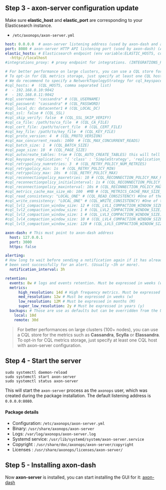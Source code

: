 ## Step 3 - axon-server configuration update


Make sure **elastic_host** and **elastic_port** are corresponding to your Elasticsearch instance.

* `/etc/axonops/axon-server.yml`

``` yaml hl_lines="3 4"
host: 0.0.0.0  # axon-server listening address (used by axon-dash and axon-agent) (env variable: AXONSERVER_HOST)
port: 8080 # axon-server HTTP API listening port (used by axon-dash) (AXONSERVER_PORT)
elastic_hosts: # Elasticsearch endpoint (env variable:ELASTIC_HOSTS, comma separated list)
  -http://localhost 
#integrations_proxy: # proxy endpoint for integrations. (INTEGRATIONS_PROXY)

# For better performance on large clusters, you can use a CQL store for the metrics.
# To opt-in for CQL metrics storage, just specify at least one CQL host.
# We do recommend to specify a NetworkTopologyStrategy for cql_keyspace_replication
#cql_hosts: #  (CQL_HOSTS, comma separated list)
#  - 192.168.0.10:9042
#  - 192.168.0.11:9042
#cql_username: "cassandra" # (CQL_USERNAME)
#cql_password: "cassandra" # (CQL_PASSWORD)
#cql_local_dc: datacenter1 # (CQL_LOCAL_DC)
#cql_ssl: false # (CQL_SSL)
#cql_skip_verify: false  # (CQL_SSL_SKIP_VERIFY)
#cql_ca_file: /path/to/ca_file  # (CQL_CA_FILE)
#cql_cert_file: /path/to/cert_file  # (CQL_CERT_FILE)
#cql_key_file: /path/to/key_file  # (CQL_KEY_FILE)
#cql_proto_version: 4  # (CQL_PROTO_VERSION)
#cql_max_concurrent_reads: 1000  # (CQL_MAX_CONCURRENT_READS)
#cql_batch_size: 1  # (CQL_BATCH_SIZE)
#cql_page_size: 10  # (CQL_PAGE_SIZE)
#cql_autocreate_tables: true # (CQL_AUTO_CREATE_TABLES) this will tell axon-server to automatically create the metrics tables (true is recommended)
#cql_keyspace_replication: "{ 'class' : 'SimpleStrategy', 'replication_factor' : 1 }" # (CQL_KS_REPLICATION) keyspace replication for the metrics tables
#cql_retrypolicy_numretries: 3  # (CQL_RETRY_POLICY_NUM_RETRIES)
#cql_retrypolicy_min: 1s  # (CQL_RETRY_POLICY_MIN)
#cql_retrypolicy_max: 10s  # (CQL_RETRY_POLICY_MAX)
#cql_reconnectionpolicy_maxretries: 10 # (CQL_RECONNECTION_POLICY_MAX_RETRIES)
#cql_reconnectionpolicy_initialinterval: 1s # (CQL_RECONNECTION_POLICY_INITIAL_INTERVAL)
#cql_reconnectionpolicy_maxinterval: 10s # (CQL_RECONNECTION_POLICY_MAX_INTERVAL)
#cql_metrics_cache_max_size_mb: 100  #MB # (CQL_METRICS_CACHE_MAX_SIZE_MB)
#cql_read_consistency: "LOCAL_ONE" # (CQL_READ_CONSISTENCY) #One of the following:	ANY, ONE, TWO, THREE, QUORUM, ALL, LOCAL_QUORUM, EACH_QUORUM, LOCAL_ONE
#cql_write_consistency: "LOCAL_ONE" # (CQL_WRITE_CONSISTENCY) #One of the following:	ANY, ONE, TWO, THREE, QUORUM, ALL, LOCAL_QUORUM, EACH_QUORUM, LOCAL_ONE
#cql_lvl1_compaction_window_size: 12 # (CQL_LVL1_COMPACTION_WINDOW_SIZE)
#cql_lvl2_compaction_window_size: 1 # (CQL_LVL2_COMPACTION_WINDOW_SIZE)
#cql_lvl3_compaction_window_size: 1 # (CQL_LVL3_COMPACTION_WINDOW_SIZE)
#cql_lvl4_compaction_window_size: 10 # (CQL_LVL4_COMPACTION_WINDOW_SIZE)
#cql_lvl5_compaction_window_size: 120 # (CQL_LVL5_COMPACTION_WINDOW_SIZE)

axon-dash: # This must point to axon-dash address
  host: 127.0.0.1
  port: 3000
  https: false

alerting:
# How long to wait before sending a notification again if it has already
# been sent successfully for an alert. (Usually ~3h or more).
  notification_interval: 3h

retention:
  events: 8w # logs and events retention. Must be expressed in weeks (w)
  metrics:
      high_resolution: 14d # High frequency metrics. Must be expressed in days (d)
      med_resolution: 12w # Must be expressed in weeks (w)
      low_resolution: 12M # Must be expressed in months (M)
      super_low_resolution: 2y # Must be expressed in years (y)
  backups: # Those are use as defaults but can be overridden from the UI
    local: 10d
    remote: 30d
```
> For better performances on large clusters (100+ nodes), you can use a CQL store for the metrics such as **Cassandra**, **Scylla** or **Elassandra**. To opt-in for CQL metrics storage, just specify at least one CQL host with axon-server configuration.

## Step 4 - Start the server

``` -
sudo systemctl daemon-reload
sudo systemctl start axon-server
sudo systemctl status axon-server
```

This will start the `axon-server` process as the `axonops` user, which was created during the package installation.  The default listening address is `0.0.0.0:8080`.

#### Package details

* Configuration: `/etc/axonops/axon-server.yml`
* Binary: `/usr/share/axonops/axon-server`
* Logs: `/var/log/axonops/axon-server.log` 
* Systemd service: `/usr/lib/systemd/system/axon-server.service`
* Copyright : `/usr/share/doc/axonops/axon-server/copyright`
* Licenses : `/usr/share/axonops/licenses/axon-server/`


## Step 5 - Installing axon-dash

Now **axon-server** is installed, you can start installing the GUI for it: [axon-dash](../axon-dash/install.md)





